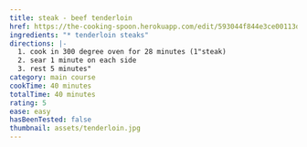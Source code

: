 ```yaml
---
title: steak - beef tenderloin
href: https://the-cooking-spoon.herokuapp.com/edit/593044f844e3ce00113dfb5b
ingredients: "* tenderloin steaks"
directions: |-
  1. cook in 300 degree oven for 28 minutes (1"steak)
  2. sear 1 minute on each side
  3. rest 5 minutes"
category: main course
cookTime: 40 minutes
totalTime: 40 minutes
rating: 5
ease: easy
hasBeenTested: false
thumbnail: assets/tenderloin.jpg
---
```

